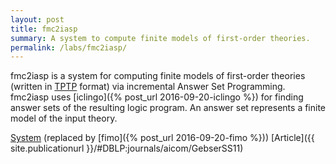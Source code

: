 ```yaml
---
layout: post
title: fmc2iasp
summary: A system to compute finite models of first-order theories.
permalink: /labs/fmc2iasp/
---
```

fmc2iasp is a system for computing finite models of first-order theories
(written in [TPTP](http://www.cs.miami.edu/~tptp/) format)
via incremental Answer Set Programming.
fmc2iasp uses [iclingo]({% post_url 2016-09-20-iclingo %}) for finding answer sets of the resulting logic program.
An answer set represents a finite model of the input theory.

[System](https://sourceforge.net/p/potassco/code/HEAD/tree/trunk/fmc2iasp/)
(replaced by [fimo]({% post_url 2016-09-20-fimo %}))
[Article]({{ site.publicationurl }}/#DBLP:journals/aicom/GebserSS11)
